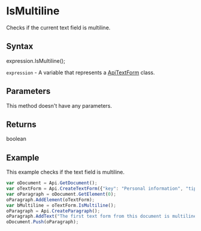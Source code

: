 # IsMultiline

Checks if the current text field is multiline.

## Syntax

expression.IsMultiline();

`expression` - A variable that represents a [ApiTextForm](../ApiTextForm.md) class.

## Parameters

This method doesn't have any parameters.

## Returns

boolean

## Example

This example checks if the text field is multiline.

```javascript
var oDocument = Api.GetDocument();
var oTextForm = Api.CreateTextForm({"key": "Personal information", "tip": "Enter your first name", "required": true, "placeholder": "First name", "comb": true, "maxCharacters": 10, "cellWidth": 3, "multiLine": false, "autoFit": false});
var oParagraph = oDocument.GetElement(0);
oParagraph.AddElement(oTextForm);
var bMultiline = oTextForm.IsMultiline();
oParagraph = Api.CreateParagraph();
oParagraph.AddText("The first text form from this document is multiline: " + bMultiline);
oDocument.Push(oParagraph);
```
